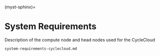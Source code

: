 (myst-sphinx)=

# System Requirements 

Description of the compute node and head nodes used for the CycleCloud

```{toctree}
system-requirements-cyclecloud.md
```
